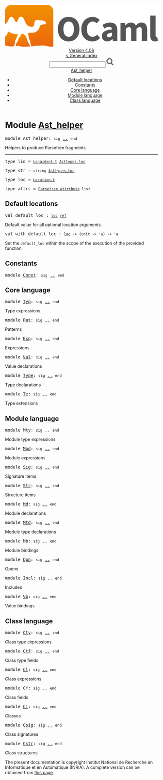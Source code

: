 <!-- ((! set title API !)) ((! set documentation !)) ((! set api !)) ((! set nobreadcrumb !)) -->
<div class="api"><header><nav class="toc brand"><a class="brand" href="https://ocaml.org/"><img src="colour-logo-gray.svg" class="svg" alt="OCaml"></a></nav><nav class="toc"><div class="toc_version"><a href="/docs" id="version-select">Version 4.06</a></div><a href="index.html">&lt; General Index</a><div class="api_search"><input type="text" name="apisearch" id="api_search" oninput="mySearch(false);" onkeypress="this.oninput();" onclick="this.oninput();" onpaste="this.oninput();">
<img src="search_icon.svg" alt="Search" class="svg" onclick="mySearch(false)"></div>
<div id="search_results"></div><div class="toc_title"><a href="#top">Ast_helper</a></div><ul><li><a href="#1_Defaultlocations">Default locations</a></li><li><a href="#1_Constants">Constants</a></li><li><a href="#1_Corelanguage">Core language</a></li><li><a href="#1_Modulelanguage">Module language</a></li><li><a href="#1_Classlanguage">Class language</a></li></ul></nav></header>

<h1>Module <a href="type_Ast_helper.html">Ast_helper</a></h1>

<pre><span id="MODULEAst_helper"><span class="keyword">module</span> Ast_helper</span>: <code class="code"><span class="keyword">sig</span></code> <a href="Ast_helper.html">..</a> <code class="code"><span class="keyword">end</span></code></pre><div class="info module top">
<div class="info-desc">
<p>Helpers to produce Parsetree fragments</p>
</div>
</div>
<hr width="100%">

<pre><span id="TYPElid"><span class="keyword">type</span> <code class="type"></code>lid</span> = <code class="type"><a href="Longident.html#TYPEt">Longident.t</a> <a href="Asttypes.html#TYPEloc">Asttypes.loc</a></code> </pre>


<pre><span id="TYPEstr"><span class="keyword">type</span> <code class="type"></code>str</span> = <code class="type">string <a href="Asttypes.html#TYPEloc">Asttypes.loc</a></code> </pre>


<pre><span id="TYPEloc"><span class="keyword">type</span> <code class="type"></code>loc</span> = <code class="type"><a href="Location.html#TYPEt">Location.t</a></code> </pre>


<pre><span id="TYPEattrs"><span class="keyword">type</span> <code class="type"></code>attrs</span> = <code class="type"><a href="Parsetree.html#TYPEattribute">Parsetree.attribute</a> list</code> </pre>

<h2 id="1_Defaultlocations">Default locations</h2>
<pre><span id="VALdefault_loc"><span class="keyword">val</span> default_loc</span> : <code class="type"><a href="Ast_helper.html#TYPEloc">loc</a> <a href="Pervasives.html#TYPEref">ref</a></code></pre><div class="info ">
<div class="info-desc">
<p>Default value for all optional location arguments.</p>
</div>
</div>

<pre><span id="VALwith_default_loc"><span class="keyword">val</span> with_default_loc</span> : <code class="type"><a href="Ast_helper.html#TYPEloc">loc</a> -&gt; (unit -&gt; 'a) -&gt; 'a</code></pre><div class="info ">
<div class="info-desc">
<p>Set the <code class="code">default_loc</code> within the scope of the execution
        of the provided function.</p>
</div>
</div>
<h2 id="1_Constants">Constants</h2>
<pre><span id="MODULEConst"><span class="keyword">module</span> <a href="Ast_helper.Const.html">Const</a></span>: <code class="code"><span class="keyword">sig</span></code> <a href="Ast_helper.Const.html">..</a> <code class="code"><span class="keyword">end</span></code></pre><h2 id="1_Corelanguage">Core language</h2>
<pre><span id="MODULETyp"><span class="keyword">module</span> <a href="Ast_helper.Typ.html">Typ</a></span>: <code class="code"><span class="keyword">sig</span></code> <a href="Ast_helper.Typ.html">..</a> <code class="code"><span class="keyword">end</span></code></pre><div class="info">
<p>Type expressions</p>

</div>

<pre><span id="MODULEPat"><span class="keyword">module</span> <a href="Ast_helper.Pat.html">Pat</a></span>: <code class="code"><span class="keyword">sig</span></code> <a href="Ast_helper.Pat.html">..</a> <code class="code"><span class="keyword">end</span></code></pre><div class="info">
<p>Patterns</p>

</div>

<pre><span id="MODULEExp"><span class="keyword">module</span> <a href="Ast_helper.Exp.html">Exp</a></span>: <code class="code"><span class="keyword">sig</span></code> <a href="Ast_helper.Exp.html">..</a> <code class="code"><span class="keyword">end</span></code></pre><div class="info">
<p>Expressions</p>

</div>

<pre><span id="MODULEVal"><span class="keyword">module</span> <a href="Ast_helper.Val.html">Val</a></span>: <code class="code"><span class="keyword">sig</span></code> <a href="Ast_helper.Val.html">..</a> <code class="code"><span class="keyword">end</span></code></pre><div class="info">
<p>Value declarations</p>

</div>

<pre><span id="MODULEType"><span class="keyword">module</span> <a href="Ast_helper.Type.html">Type</a></span>: <code class="code"><span class="keyword">sig</span></code> <a href="Ast_helper.Type.html">..</a> <code class="code"><span class="keyword">end</span></code></pre><div class="info">
<p>Type declarations</p>

</div>

<pre><span id="MODULETe"><span class="keyword">module</span> <a href="Ast_helper.Te.html">Te</a></span>: <code class="code"><span class="keyword">sig</span></code> <a href="Ast_helper.Te.html">..</a> <code class="code"><span class="keyword">end</span></code></pre><div class="info">
<p>Type extensions</p>

</div>
<h2 id="1_Modulelanguage">Module language</h2>
<pre><span id="MODULEMty"><span class="keyword">module</span> <a href="Ast_helper.Mty.html">Mty</a></span>: <code class="code"><span class="keyword">sig</span></code> <a href="Ast_helper.Mty.html">..</a> <code class="code"><span class="keyword">end</span></code></pre><div class="info">
<p>Module type expressions</p>

</div>

<pre><span id="MODULEMod"><span class="keyword">module</span> <a href="Ast_helper.Mod.html">Mod</a></span>: <code class="code"><span class="keyword">sig</span></code> <a href="Ast_helper.Mod.html">..</a> <code class="code"><span class="keyword">end</span></code></pre><div class="info">
<p>Module expressions</p>

</div>

<pre><span id="MODULESig"><span class="keyword">module</span> <a href="Ast_helper.Sig.html">Sig</a></span>: <code class="code"><span class="keyword">sig</span></code> <a href="Ast_helper.Sig.html">..</a> <code class="code"><span class="keyword">end</span></code></pre><div class="info">
<p>Signature items</p>

</div>

<pre><span id="MODULEStr"><span class="keyword">module</span> <a href="Ast_helper.Str.html">Str</a></span>: <code class="code"><span class="keyword">sig</span></code> <a href="Ast_helper.Str.html">..</a> <code class="code"><span class="keyword">end</span></code></pre><div class="info">
<p>Structure items</p>

</div>

<pre><span id="MODULEMd"><span class="keyword">module</span> <a href="Ast_helper.Md.html">Md</a></span>: <code class="code"><span class="keyword">sig</span></code> <a href="Ast_helper.Md.html">..</a> <code class="code"><span class="keyword">end</span></code></pre><div class="info">
<p>Module declarations</p>

</div>

<pre><span id="MODULEMtd"><span class="keyword">module</span> <a href="Ast_helper.Mtd.html">Mtd</a></span>: <code class="code"><span class="keyword">sig</span></code> <a href="Ast_helper.Mtd.html">..</a> <code class="code"><span class="keyword">end</span></code></pre><div class="info">
<p>Module type declarations</p>

</div>

<pre><span id="MODULEMb"><span class="keyword">module</span> <a href="Ast_helper.Mb.html">Mb</a></span>: <code class="code"><span class="keyword">sig</span></code> <a href="Ast_helper.Mb.html">..</a> <code class="code"><span class="keyword">end</span></code></pre><div class="info">
<p>Module bindings</p>

</div>

<pre><span id="MODULEOpn"><span class="keyword">module</span> <a href="Ast_helper.Opn.html">Opn</a></span>: <code class="code"><span class="keyword">sig</span></code> <a href="Ast_helper.Opn.html">..</a> <code class="code"><span class="keyword">end</span></code></pre><div class="info">
<p>Opens</p>

</div>

<pre><span id="MODULEIncl"><span class="keyword">module</span> <a href="Ast_helper.Incl.html">Incl</a></span>: <code class="code"><span class="keyword">sig</span></code> <a href="Ast_helper.Incl.html">..</a> <code class="code"><span class="keyword">end</span></code></pre><div class="info">
<p>Includes</p>

</div>

<pre><span id="MODULEVb"><span class="keyword">module</span> <a href="Ast_helper.Vb.html">Vb</a></span>: <code class="code"><span class="keyword">sig</span></code> <a href="Ast_helper.Vb.html">..</a> <code class="code"><span class="keyword">end</span></code></pre><div class="info">
<p>Value bindings</p>

</div>
<h2 id="1_Classlanguage">Class language</h2>
<pre><span id="MODULECty"><span class="keyword">module</span> <a href="Ast_helper.Cty.html">Cty</a></span>: <code class="code"><span class="keyword">sig</span></code> <a href="Ast_helper.Cty.html">..</a> <code class="code"><span class="keyword">end</span></code></pre><div class="info">
<p>Class type expressions</p>

</div>

<pre><span id="MODULECtf"><span class="keyword">module</span> <a href="Ast_helper.Ctf.html">Ctf</a></span>: <code class="code"><span class="keyword">sig</span></code> <a href="Ast_helper.Ctf.html">..</a> <code class="code"><span class="keyword">end</span></code></pre><div class="info">
<p>Class type fields</p>

</div>

<pre><span id="MODULECl"><span class="keyword">module</span> <a href="Ast_helper.Cl.html">Cl</a></span>: <code class="code"><span class="keyword">sig</span></code> <a href="Ast_helper.Cl.html">..</a> <code class="code"><span class="keyword">end</span></code></pre><div class="info">
<p>Class expressions</p>

</div>

<pre><span id="MODULECf"><span class="keyword">module</span> <a href="Ast_helper.Cf.html">Cf</a></span>: <code class="code"><span class="keyword">sig</span></code> <a href="Ast_helper.Cf.html">..</a> <code class="code"><span class="keyword">end</span></code></pre><div class="info">
<p>Class fields</p>

</div>

<pre><span id="MODULECi"><span class="keyword">module</span> <a href="Ast_helper.Ci.html">Ci</a></span>: <code class="code"><span class="keyword">sig</span></code> <a href="Ast_helper.Ci.html">..</a> <code class="code"><span class="keyword">end</span></code></pre><div class="info">
<p>Classes</p>

</div>

<pre><span id="MODULECsig"><span class="keyword">module</span> <a href="Ast_helper.Csig.html">Csig</a></span>: <code class="code"><span class="keyword">sig</span></code> <a href="Ast_helper.Csig.html">..</a> <code class="code"><span class="keyword">end</span></code></pre><div class="info">
<p>Class signatures</p>

</div>

<pre><span id="MODULECstr"><span class="keyword">module</span> <a href="Ast_helper.Cstr.html">Cstr</a></span>: <code class="code"><span class="keyword">sig</span></code> <a href="Ast_helper.Cstr.html">..</a> <code class="code"><span class="keyword">end</span></code></pre><div class="info">
<p>Class structures</p>

</div>
<div class="copyright">The present documentation is copyright Institut National de Recherche en Informatique et en Automatique (INRIA). A complete version can be obtained from <a href="http://caml.inria.fr/pub/docs/manual-ocaml/">this page</a>.</div></div>